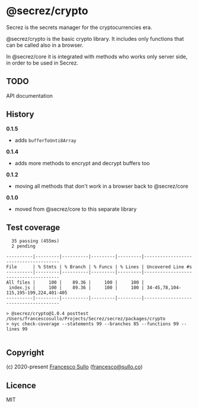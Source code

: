 # @secrez/crypto

Secrez is the secrets manager for the cryptocurrencies era.

@secrez/crypto is the basic crypto library. It includes only functions that can be called also in a browser.

In @secrez/core it is integrated with methods who works only server side, in order to be used in Secrez.

## TODO

API documentation

## History

**0.1.5**

- adds `bufferToUnti8Array`

**0.1.4**

- adds more methods to encrypt and decrypt buffers too

**0.1.2**

- moving all methods that don't work in a browser back to @secrez/core

**0.1.0**

- moved from @secrez/core to this separate library

## Test coverage

```
  35 passing (455ms)
  2 pending

----------|---------|----------|---------|---------|--------------------------------------
File      | % Stmts | % Branch | % Funcs | % Lines | Uncovered Line #s
----------|---------|----------|---------|---------|--------------------------------------
All files |     100 |    89.36 |     100 |     100 |
 index.js |     100 |    89.36 |     100 |     100 | 34-45,78,104-115,195-199,224,401-405
----------|---------|----------|---------|---------|--------------------------------------

> @secrez/crypto@1.0.4 posttest /Users/francescosullo/Projects/Secrez/secrez/packages/crypto
> nyc check-coverage --statements 99 --branches 85 --functions 99 --lines 99


```

## Copyright

(c) 2020-present [Francesco Sullo](https://francesco.sullo.co) (<francesco@sullo.co>)

## Licence

MIT
